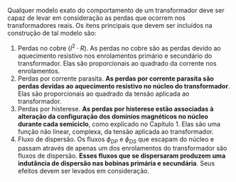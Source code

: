 Qualquer modelo exato do comportamento de um transformador deve ser capaz de levar em consideração as perdas que ocorrem nos transformadores reais. Os itens principais que devem ser incluídos na construção de tal modelo são:

1. Perdas no cobre ($I^2 \cdot R$). As perdas no cobre são as perdas devido ao aquecimento resistivo nos enrolamentos primário e secundário do transformador. Elas são proporcionais ao quadrado da corrente nos enrolamentos. 
2. Perdas por corrente parasita. **As perdas por corrente parasita são perdas devidas ao aquecimento resistivo no núcleo do transformador**. Elas são proporcionais ao quadrado da tensão aplicada ao transformador. 
3. Perdas por histerese. **As perdas por histerese estão associadas à alteração da configuração dos domínios magnéticos no núcleo durante cada semiciclo**, como explicado no Capítulo 1. Elas são uma função não linear, complexa, da tensão aplicada ao transformador. 
4. Fluxo de dispersão. Os fluxos $\phi_{DP}$ e $\phi_{DS}$ que escapam do núcleo e passam através de apenas um dos enrolamentos do transformador são fluxos de dispersão. **Esses fluxos que se dispersaram produzem uma indutância de dispersão nas bobinas primária e secundária**. Seus efeitos devem ser levados em consideração.